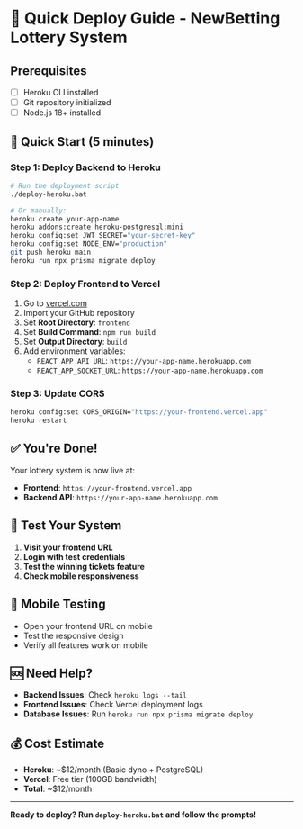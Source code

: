 # 🚀 Quick Deploy Guide - NewBetting Lottery System

## Prerequisites
- [ ] Heroku CLI installed
- [ ] Git repository initialized
- [ ] Node.js 18+ installed

## 🎯 Quick Start (5 minutes)

### Step 1: Deploy Backend to Heroku
```bash
# Run the deployment script
./deploy-heroku.bat

# Or manually:
heroku create your-app-name
heroku addons:create heroku-postgresql:mini
heroku config:set JWT_SECRET="your-secret-key"
heroku config:set NODE_ENV="production"
git push heroku main
heroku run npx prisma migrate deploy
```

### Step 2: Deploy Frontend to Vercel
1. Go to [vercel.com](https://vercel.com)
2. Import your GitHub repository
3. Set **Root Directory**: `frontend`
4. Set **Build Command**: `npm run build`
5. Set **Output Directory**: `build`
6. Add environment variables:
   - `REACT_APP_API_URL`: `https://your-app-name.herokuapp.com`
   - `REACT_APP_SOCKET_URL`: `https://your-app-name.herokuapp.com`

### Step 3: Update CORS
```bash
heroku config:set CORS_ORIGIN="https://your-frontend.vercel.app"
heroku restart
```

## ✅ You're Done!

Your lottery system is now live at:
- **Frontend**: `https://your-frontend.vercel.app`
- **Backend API**: `https://your-app-name.herokuapp.com`

## 🔧 Test Your System

1. **Visit your frontend URL**
2. **Login with test credentials**
3. **Test the winning tickets feature**
4. **Check mobile responsiveness**

## 📱 Mobile Testing

- Open your frontend URL on mobile
- Test the responsive design
- Verify all features work on mobile

## 🆘 Need Help?

- **Backend Issues**: Check `heroku logs --tail`
- **Frontend Issues**: Check Vercel deployment logs
- **Database Issues**: Run `heroku run npx prisma migrate deploy`

## 💰 Cost Estimate

- **Heroku**: ~$12/month (Basic dyno + PostgreSQL)
- **Vercel**: Free tier (100GB bandwidth)
- **Total**: ~$12/month

---

**Ready to deploy? Run `deploy-heroku.bat` and follow the prompts!**

